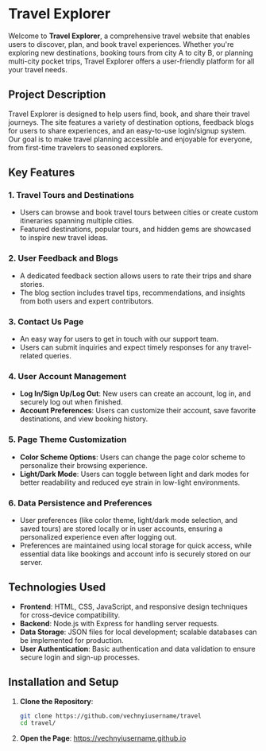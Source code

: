 # Travel Explorer

Welcome to **Travel Explorer**, a comprehensive travel website that enables users to discover, plan, and book travel experiences. Whether you're exploring new destinations, booking tours from city A to city B, or planning multi-city pocket trips, Travel Explorer offers a user-friendly platform for all your travel needs. 

## Project Description

Travel Explorer is designed to help users find, book, and share their travel journeys. The site features a variety of destination options, feedback blogs for users to share experiences, and an easy-to-use login/signup system. Our goal is to make travel planning accessible and enjoyable for everyone, from first-time travelers to seasoned explorers.

## Key Features

### 1. **Travel Tours and Destinations**
   - Users can browse and book travel tours between cities or create custom itineraries spanning multiple cities.
   - Featured destinations, popular tours, and hidden gems are showcased to inspire new travel ideas.

### 2. **User Feedback and Blogs**
   - A dedicated feedback section allows users to rate their trips and share stories.
   - The blog section includes travel tips, recommendations, and insights from both users and expert contributors.

### 3. **Contact Us Page**
   - An easy way for users to get in touch with our support team.
   - Users can submit inquiries and expect timely responses for any travel-related queries.

### 4. **User Account Management**
   - **Log In/Sign Up/Log Out**: New users can create an account, log in, and securely log out when finished.
   - **Account Preferences**: Users can customize their account, save favorite destinations, and view booking history.

### 5. **Page Theme Customization**
   - **Color Scheme Options**: Users can change the page color scheme to personalize their browsing experience.
   - **Light/Dark Mode**: Users can toggle between light and dark modes for better readability and reduced eye strain in low-light environments.

### 6. **Data Persistence and Preferences**
   - User preferences (like color theme, light/dark mode selection, and saved tours) are stored locally or in user accounts, ensuring a personalized experience even after logging out.
   - Preferences are maintained using local storage for quick access, while essential data like bookings and account info is securely stored on our server.

## Technologies Used

- **Frontend**: HTML, CSS, JavaScript, and responsive design techniques for cross-device compatibility.
- **Backend**: Node.js with Express for handling server requests.
- **Data Storage**: JSON files for local development; scalable databases can be implemented for production.
- **User Authentication**: Basic authentication and data validation to ensure secure login and sign-up processes.

## Installation and Setup

1. **Clone the Repository**:
   ```bash
   git clone https://github.com/vechnyiusername/travel
   cd travel/
2. **Open the Page**:
    https://vechnyiusername.github.io 

